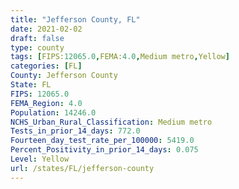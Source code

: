 ```yaml
---
title: "Jefferson County, FL"
date: 2021-02-02
draft: false
type: county
tags: [FIPS:12065.0,FEMA:4.0,Medium metro,Yellow]
categories: [FL]
County: Jefferson County
State: FL
FIPS: 12065.0
FEMA_Region: 4.0
Population: 14246.0
NCHS_Urban_Rural_Classification: Medium metro
Tests_in_prior_14_days: 772.0
Fourteen_day_test_rate_per_100000: 5419.0
Percent_Positivity_in_prior_14_days: 0.075
Level: Yellow
url: /states/FL/jefferson-county
---
```



